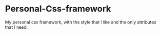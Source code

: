 # Personal-Css-framework
My personal css framework, with the style that I like and the only attributes that I need.

